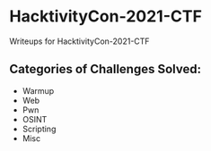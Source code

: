 # HacktivityCon-2021-CTF
Writeups for HacktivityCon-2021-CTF

## Categories of Challenges Solved:
- Warmup
- Web
- Pwn
- OSINT
- Scripting
- Misc
